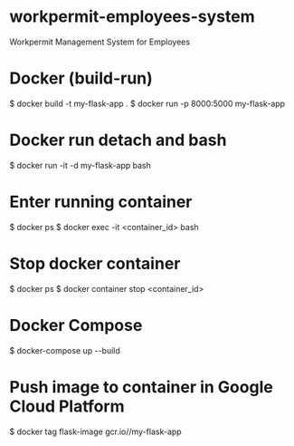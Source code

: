 # workpermit-employees-system
Workpermit Management System for Employees

# Docker (build-run)
$ docker build -t my-flask-app .
$ docker run -p 8000:5000 my-flask-app

# Docker run detach and bash
$ docker run -it -d my-flask-app bash

# Enter running container
$ docker ps
$ docker exec -it <container_id> bash

# Stop docker container
$ docker ps
$ docker container stop <container_id>

# Docker Compose
$ docker-compose up --build

# Push image to container in Google Cloud Platform
$ docker tag flask-image gcr.io/<project-id>/my-flask-app
